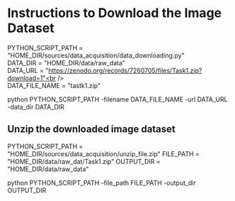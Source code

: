 

# Instructions to Download the Image Dataset

PYTHON_SCRIPT_PATH = "HOME_DIR/sources/data_acquisition/data_downloading.py"<br />
DATA_DIR = "HOME_DIR/data/raw_data"<br />
DATA_URL = "https://zenodo.org/records/7260705/files/Task1.zip?download=1"<br />  
DATA_FILE_NAME = "tastk1.zip"<br />

python PYTHON_SCRIPT_PATH -filename DATA_FILE_NAME -url DATA_URL -data_dir DATA_DIR

## Unzip the downloaded image dataset

PYTHON_SCRIPT_PATH = "HOME_DIR/sources/data_acquisition/unzip_file.zip"
FILE_PATH = "HOME_DIR/data/raw_dat/Task1.zip"
OUTPUT_DIR = "HOME_DIR/data/raw_data"

python PYTHON_SCRIPT_PATH -file_path FILE_PATH -output_dir OUTPUT_DIR

